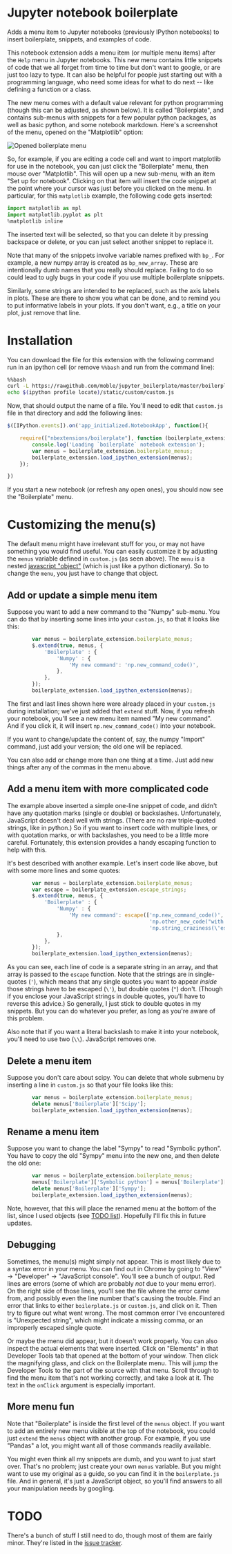 # Jupyter notebook boilerplate

Adds a menu item to Jupyter notebooks (previously IPython notebooks) to insert
boilerplate, snippets, and examples of code.

This notebook extension adds a menu item (or multiple menu items) after the
`Help` menu in Jupyter notebooks.  This new menu contains little snippets of
code that we all forget from time to time but don't want to google, or are just
too lazy to type.  It can also be helpful for people just starting out with a
programming language, who need some ideas for what to do next -- like defining
a function or a class.

The new menu comes with a default value relevant for python programming (though
this can be adjusted, as shown below).  It is called "Boilerplate", and
contains sub-menus with snippets for a few popular python packages, as well as
basic python, and some notebook markdown.  Here's a screenshot of the menu,
opened on the "Matplotlib" option:

![Opened boilerplate menu](boilerplate_screenshot.png)

So, for example, if you are editing a code cell and want to import matplotlib
for use in the notebook, you can just click the "Boilerplate" menu, then mouse
over "Matplotlib".  This will open up a new sub-menu, with an item "Set up for
notebook".  Clicking on that item will insert the code snippet at the point
where your cursor was just before you clicked on the menu.  In particular, for
this `matplotlib` example, the following code gets inserted:

```python
import matplotlib as mpl
import matplotlib.pyplot as plt
%matplotlib inline
```

The inserted text will be selected, so that you can delete it by pressing
backspace or delete, or you can just select another snippet to replace it.

Note that many of the snippets involve variable names prefixed with `bp_`.  For
example, a new numpy array is created as `bp_new_array`.  These are
intentionally dumb names that you really should replace.  Failing to do so
could lead to ugly bugs in your code if you use multiple boilerplate snippets.

Similarly, some strings are intended to be replaced, such as the axis labels in
plots.  These are there to show you what can be done, and to remind you to put
informative labels in your plots.  If you don't want, e.g., a title on your
plot, just remove that line.


# Installation

You can download the file for this extension with the following command run in
an ipython cell (or remove `%%bash` and run from the command line):

```bash
%%bash
curl -L https://rawgithub.com/moble/jupyter_boilerplate/master/boilerplate.js > $(ipython locate)/nbextensions/boilerplate.js
echo $(ipython profile locate)/static/custom/custom.js
```

Now, that should output the name of a file.  You'll need to edit that
`custom.js` file in that directory and add the following lines:

```javascript
$([IPython.events]).on('app_initialized.NotebookApp', function(){

    require(["nbextensions/boilerplate"], function (boilerplate_extension) {
        console.log('Loading `boilerplate` notebook extension');
        var menus = boilerplate_extension.boilerplate_menus;
        boilerplate_extension.load_ipython_extension(menus);
    });

})
```

If you start a new notebook (or refresh any open ones), you should now see the
"Boilerplate" menu.


# Customizing the menu(s)

The default menu might have irrelevant stuff for you, or may not have something
you would find useful.  You can easily customize it by adjusting the `menus`
variable defined in `custom.js` (as seen above).  The `menu` is a nested
[javascript "object"](http://api.jquery.com/Types/#Object) (which is just like
a python dictionary).  So to change the `menu`, you just have to change that
object.

## Add or update a simple menu item

Suppose you want to add a new command to the "Numpy" sub-menu.  You can do that
by inserting some lines into your `custom.js`, so that it looks like this:

```javascript
        var menus = boilerplate_extension.boilerplate_menus;
        $.extend(true, menus, {
            'Boilerplate' : {
                'Numpy' : {
                    'My new command': 'np.new_command_code()',
                },
            },
        });
        boilerplate_extension.load_ipython_extension(menus);
```

The first and last lines shown here were already placed in your `custom.js`
during installation; we've just added that `extend` stuff.  Now, if you refresh
your notebook, you'll see a new menu item named "My new command".  And if you
click it, it will insert `np.new_command_code()` into your notebook.

If you want to change/update the content of, say, the numpy "Import" command,
just add your version; the old one will be replaced.

You can also add or change more than one thing at a time.  Just add new things
after any of the commas in the menu above.


## Add a menu item with more complicated code

The example above inserted a simple one-line snippet of code, and didn't have
any quotation marks (single or double) or backslashes.  Unfortunately,
JavaScript doesn't deal well with strings.  (There are no raw triple-quoted
strings, like in python.)  So if you want to insert code with multiple lines,
or with quotation marks, or with backslashes, you need to be a little more
careful.  Fortunately, this extension provides a handy escaping function to
help with this.

It's best described with another example.  Let's insert code like above, but
with some more lines and some quotes:

```javascript
        var menus = boilerplate_extension.boilerplate_menus;
        var escape = boilerplate_extension.escape_strings;
        $.extend(true, menus, {
            'Boilerplate' : {
                'Numpy' : {
                    'My new command': escape(['np.new_command_code()',
                                              'np.other_new_code("with strings!")',
                                              'np.string_craziness(\'escape single quotes once\')',]),
                },
            },
        });
        boilerplate_extension.load_ipython_extension(menus);
```

As you can see, each line of code is a separate string in an array, and that
array is passed to the `escape` function.  Note that the strings are in
single-quotes (`'`), which means that any single quotes you want to appear
*inside* those strings have to be escaped (`\'`), but double quotes (`"`)
don't.  (Though if you enclose your JavaScript strings in double quotes, you'll
have to reverse this advice.)  So generally, I just stick to double quotes in
my snippets.  But you can do whatever you prefer, as long as you're aware of
this problem.

Also note that if you want a literal backslash to make it into your notebook,
you'll need to use two (`\\`).  JavaScript removes one.


## Delete a menu item

Suppose you don't care about scipy.  You can delete that whole submenu by
inserting a line in `custom.js` so that your file looks like this:

```javascript
        var menus = boilerplate_extension.boilerplate_menus;
        delete menus['Boilerplate']['Scipy'];
        boilerplate_extension.load_ipython_extension(menus);
```


## Rename a menu item

Suppose you want to change the label "Sympy" to read "Symbolic python".  You
have to copy the old "Sympy" menu into the new one, and then delete the old one:

```javascript
        var menus = boilerplate_extension.boilerplate_menus;
        menus['Boilerplate']['Symbolic python'] = menus['Boilerplate']['Sympy'];
        delete menus['Boilerplate']['Sympy'];
        boilerplate_extension.load_ipython_extension(menus);
```

Note, however, that this will place the renamed menu at the bottom of the list,
since I used objects (see [TODO list](#TODO)).  Hopefully I'll fix this in
future updates.

## Debugging

Sometimes, the menu(s) might simply not appear.  This is most likely due to a
syntax error in your menu.  You can find out in Chrome by going to "View" ->
"Developer" -> "JavaScript console".  You'll see a bunch of output.  Red lines
are errors (some of which are probably *not* due to your menu error).  On the
right side of those lines, you'll see the file where the error came from, and
possibly even the line number that's causing the trouble.  Find an error that
links to either `boilerplate.js` or `custom.js`, and click on it.  Then try to
figure out what went wrong.  The most common error I've encountered is
"Unexpected string", which might indicate a missing comma, or an improperly
escaped single quote.

Or maybe the menu did appear, but it doesn't work properly.  You can also
inspect the actual elements that were inserted.  Click on "Elements" in that
Developer Tools tab that opened at the bottom of your window.  Then click the
magnifying glass, and click on the Boilerplate menu.  This will jump the Developer
Tools to the part of the source with that menu.  Scroll through to find the
menu item that's not working correctly, and take a look at it.  The text in the
`onClick` argument is especially important.


## More menu fun

Note that "Boilerplate" is inside the first level of the `menus` object.  If
you want to add an entirely new menu visible at the top of the notebook, you
could just `extend` the `menus` object with another group.  For example, if you
use "Pandas" a lot, you might want all of those commands readily available.

You might even think all my snippets are dumb, and you want to just start over.
That's no problem; just create your own `menus` variable.  But you might want
to use my original as a guide, so you can find it in the `boilerplate.js` file.
And in general, it's just a JavaScript object, so you'll find answers to all
your manipulation needs by googling.


# TODO

There's a bunch of stuff I still need to do, though most of them are fairly
minor.  They're listed in the
[issue tracker](https://github.com/moble/jupyter_boilerplate/issues).
